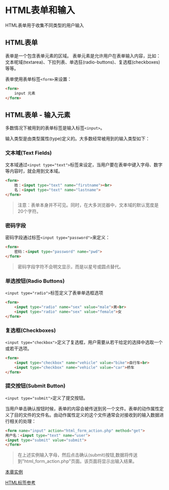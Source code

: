 # HTML表单和输入

HTML表单用于收集不同类型的用户输入

## HTML表单

表单是一个包含表单元素的区域。
表单元素是允许用户在表单输入内容，比如：文本呢域(textarea)、下拉列表、单选狂(radio-buttons)、复选框(checkboxes)等等。

表单使用表单标签`<form>`来设置：

```html
<form>
    input 元素
</form>    
```

## HTML表单 - 输入元素

多数情况下被用到的表单标签是输入标签`<input>`。

输入类型是由类型属性(type)定义的。大多数经常被用到的输入类型如下：

### 文本域(Text Fields)

文本域通过`<input type="text">`标签来设定，当用户要在表单中键入字母、数字等内容时，就会用到文本域。

```html
<form>
    姓：<input type="text" name="firstname"><br>
    名：<input type="text" name="lastname">
</form>    
```

> 注意：表单本身并不可见。同时，在大多浏览器中，文本域的默认宽度是20个字符。

### 密码字段

密码字段通过标签`<input type="password">`来定义：

```html
<form>
    密码：<input type="password" name="pwd">
</form>    
```

> 密码字段字符不会明文显示，而是以星号或圆点替代。

### 单选按钮(Radio Buttons)

`<input type="radio">`标签定义了表单单选框选项

```html
<form>
    <input type="radio" name="sex" value="male">男<br>
    <input type="radio" name="sex" value="female">女
</form>    
```

### 复选框(Checkboxes)

`<input type="checkbox">`定义了复选框，用户需要从若干给定的选择中选取一个或若干选项。

```html
<form>
    <input type="checkbox" name="vehicle" value="bike">自行车<br>
    <input type="checkbox" name="vehicle" value="car">桥车
</form>    
```

### 提交按钮(Submit Button)

`<input type="submit">`定义了提交按钮。

当用户单击确认按钮时候，表单的内容会被传送到另一个文件。表单的动作属性定义了目的文件的文件名。由动作属性定义的这个文件通常会对接收到的输入数据进行相关的处理：

```html
<form name="input" action="html_form_action.php" method="get">
用户名：<input type="text" name="user">
<input type="submit" value="submit">
</form>
```

> 在上述实例输入字母，然后点击确认(submit)按钮,数据将传送到"html_form_action.php"页面。该页面将显示出输入结果。

[本章实例](./16.HTML表单和输入实例.html)  

[HTML标签参考](./99.HTML标签参考.md)